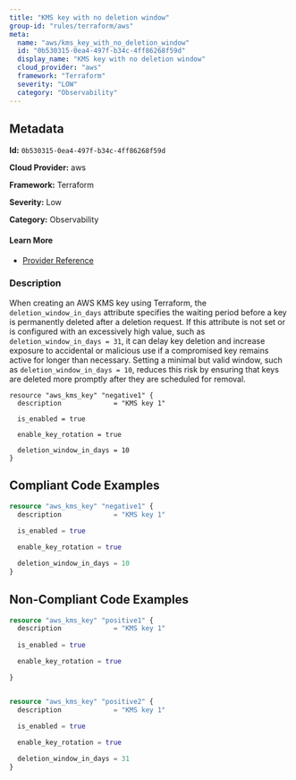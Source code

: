 ```yaml
---
title: "KMS key with no deletion window"
group-id: "rules/terraform/aws"
meta:
  name: "aws/kms_key_with_no_deletion_window"
  id: "0b530315-0ea4-497f-b34c-4ff86268f59d"
  display_name: "KMS key with no deletion window"
  cloud_provider: "aws"
  framework: "Terraform"
  severity: "LOW"
  category: "Observability"
---
```

## Metadata

**Id:** `0b530315-0ea4-497f-b34c-4ff86268f59d`

**Cloud Provider:** aws

**Framework:** Terraform

**Severity:** Low

**Category:** Observability

#### Learn More

 - [Provider Reference](https://registry.terraform.io/providers/hashicorp/aws/latest/docs/resources/kms_key)

### Description

 When creating an AWS KMS key using Terraform, the `deletion_window_in_days` attribute specifies the waiting period before a key is permanently deleted after a deletion request. If this attribute is not set or is configured with an excessively high value, such as `deletion_window_in_days = 31`, it can delay key deletion and increase exposure to accidental or malicious use if a compromised key remains active for longer than necessary. Setting a minimal but valid window, such as `deletion_window_in_days = 10`, reduces this risk by ensuring that keys are deleted more promptly after they are scheduled for removal.

```
resource "aws_kms_key" "negative1" {
  description             = "KMS key 1"

  is_enabled = true

  enable_key_rotation = true

  deletion_window_in_days = 10
}
```


## Compliant Code Examples
```terraform
resource "aws_kms_key" "negative1" {
  description             = "KMS key 1"
  
  is_enabled = true

  enable_key_rotation = true

  deletion_window_in_days = 10
}
```
## Non-Compliant Code Examples
```terraform
resource "aws_kms_key" "positive1" {
  description             = "KMS key 1"
  
  is_enabled = true

  enable_key_rotation = true

}


resource "aws_kms_key" "positive2" {
  description             = "KMS key 1"
  
  is_enabled = true

  enable_key_rotation = true

  deletion_window_in_days = 31
}

```